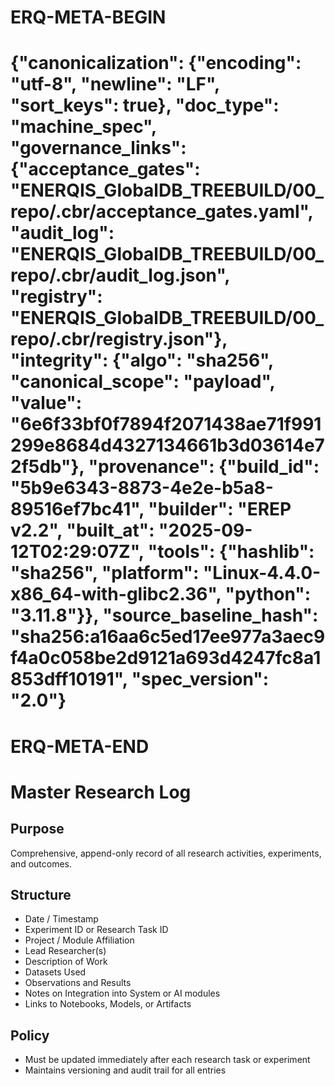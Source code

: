 # ERQ-META-BEGIN
# {"canonicalization": {"encoding": "utf-8", "newline": "LF", "sort_keys": true}, "doc_type": "machine_spec", "governance_links": {"acceptance_gates": "ENERQIS_GlobalDB_TREEBUILD/00_repo/.cbr/acceptance_gates.yaml", "audit_log": "ENERQIS_GlobalDB_TREEBUILD/00_repo/.cbr/audit_log.json", "registry": "ENERQIS_GlobalDB_TREEBUILD/00_repo/.cbr/registry.json"}, "integrity": {"algo": "sha256", "canonical_scope": "payload", "value": "6e6f33bf0f7894f2071438ae71f991299e8684d4327134661b3d03614e72f5db"}, "provenance": {"build_id": "5b9e6343-8873-4e2e-b5a8-89516ef7bc41", "builder": "EREP v2.2", "built_at": "2025-09-12T02:29:07Z", "tools": {"hashlib": "sha256", "platform": "Linux-4.4.0-x86_64-with-glibc2.36", "python": "3.11.8"}}, "source_baseline_hash": "sha256:a16aa6c5ed17ee977a3aec9f4a0c058be2d9121a693d4247fc8a1853dff10191", "spec_version": "2.0"}
# ERQ-META-END
# Master Research Log

## Purpose
Comprehensive, append-only record of all research activities, experiments, and outcomes.

## Structure
- Date / Timestamp
- Experiment ID or Research Task ID
- Project / Module Affiliation
- Lead Researcher(s)
- Description of Work
- Datasets Used
- Observations and Results
- Notes on Integration into System or AI modules
- Links to Notebooks, Models, or Artifacts

## Policy
- Must be updated immediately after each research task or experiment
- Maintains versioning and audit trail for all entries 